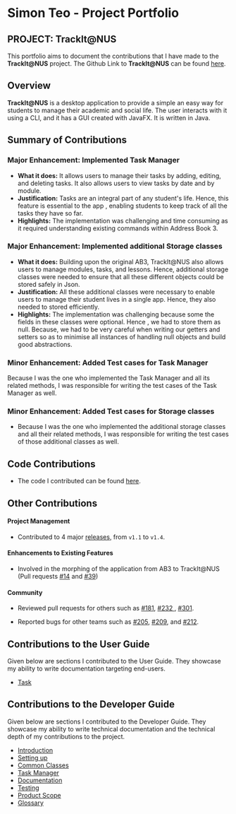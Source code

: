 # Simon Teo - Project Portfolio

## PROJECT: TrackIt@NUS

This portfolio aims to document the contributions that I have made to the **TrackIt@NUS** project. The Github Link to
 **TrackIt@NUS** can be found [here](https://github.com/AY2021S1-CS2103T-W13-4/tp).
 
## Overview

**TrackIt@NUS** is a desktop application to provide a simple an easy way for students to manage their academic and
 social life. The user interacts with it using a CLI, and it has a GUI created with JavaFX. It is written in Java.

## Summary of Contributions

### Major Enhancement: Implemented Task Manager

* **What it does:** It allows users to manage their tasks by adding, editing, and deleting tasks. It also allows
 users to view tasks by date and by module.
* **Justification:** Tasks are an integral part of any student's life. Hence, this feature is essential to the app
, enabling students to keep track of all the tasks they have so far.
* **Highlights:** The implementation was challenging and time consuming as it required understanding existing commands within Address Book 3.

### Major Enhancement: Implemented additional Storage classes

* **What it does:** Building upon the original AB3, TrackIt@NUS also allows users to manage modules, tasks, and
 lessons. Hence, additional storage classes were needed to ensure that all these different objects could be stored
  safely in Json.
* **Justification:** All these additional classes were necessary to enable users to manage their student lives in a
 single app. Hence, they also needed to stored efficiently.
* **Highlights:** The implementation was challenging because some the fields in these classes were optional. Hence
, we had to store them as null. Because, we had to be very careful when writing our getters and setters so as to
 minimise all instances of handling null objects and build good abstractions.

### Minor Enhancement: Added Test cases for Task Manager

Because I was the one who implemented the Task Manager and all its related methods, I was responsible for writing the
 test cases of the Task Manager as well.
 
### Minor Enhancement: Added Test cases for Storage classes

* Because I was the one who implemented the additional storage classes and all their related methods, I was responsible
 for writing the test cases of those additional classes as well.

## Code Contributions

* The code I contributed can be found [here](https://nus-cs2103-ay2021s1.github.io/tp-dashboard/#breakdown=true&search=simonteozw&sort=groupTitle&sortWithin=title&since=2020-08-14&timeframe=commit&mergegroup=&groupSelect=groupByRepos&checkedFileTypes=docs~functional-code~test-code~other&tabOpen=false).

## Other Contributions

#### Project Management

* Contributed to 4 major [releases](https://github.com/AY2021S1-CS2103T-W13-4/tp/releases), from `v1.1` to `v1.4`.

#### Enhancements to Existing Features

* Involved in the morphing of the application from AB3 to TrackIt@NUS (Pull requests [#14](https://github.com/AY2021S1-CS2103T-W13-4/tp/pull/14) 
and [#39](https://github.com/AY2021S1-CS2103T-W13-4/tp/pull/39))

#### Community

* Reviewed pull requests for others such as [#181](https://github.com/AY2021S1-CS2103T-W13-4/tp/pull/181), [#232
](https://github.com/AY2021S1-CS2103T-W13-4/tp/pull/232), [#301](https://github.com/AY2021S1-CS2103T-W13-4/tp/pull/301).

* Reported bugs for other teams such as [#205](https://github.com/AY2021S1-CS2103T-W17-1/tp/issues/205), [#209](https://github.com/AY2021S1-CS2103T-W17-1/tp/issues/209), 
and [#212](https://github.com/AY2021S1-CS2103T-W17-1/tp/issues/212).

## Contributions to the User Guide

Given below are sections I contributed to the User Guide. They showcase my ability to write documentation targeting end-users.

* [Task](https://ay2021s1-cs2103t-w13-4.github.io/tp/UserGuide.html#task)

## Contributions to the Developer Guide

Given below are sections I contributed to the Developer Guide. They showcase my ability to write technical documentation and the technical depth of my contributions to the project.

* [Introduction](https://ay2021s1-cs2103t-w13-4.github.io/tp/DeveloperGuide.html#introduction)
* [Setting up](https://ay2021s1-cs2103t-w13-4.github.io/tp/DeveloperGuide.html#setup)
* [Common Classes](https://ay2021s1-cs2103t-w13-4.github.io/tp/DeveloperGuide.html#common)
* [Task Manager](https://ay2021s1-cs2103t-w13-4.github.io/tp/DeveloperGuide.html#task-manager)
* [Documentation](https://ay2021s1-cs2103t-w13-4.github.io/tp/DeveloperGuide.html#documentation)
* [Testing](https://ay2021s1-cs2103t-w13-4.github.io/tp/DeveloperGuide.html#testing)
* [Product Scope](https://ay2021s1-cs2103t-w13-4.github.io/tp/DeveloperGuide.html#appen-a)
* [Glossary](https://ay2021s1-cs2103t-w13-4.github.io/tp/DeveloperGuide.html#appen-e)
